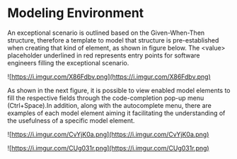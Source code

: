# Modeling Environment

An exceptional scenario is outlined based on the Given-When-Then structure, therefore a template to model that structure is pre-established when creating that kind of element, as shown in figure below. The $<$value$>$ placeholder underlined in red represents entry points for software engineers filling the exceptional scenario.

![https://i.imgur.com/X86Fdbv.png](https://i.imgur.com/X86Fdbv.png)

As shown in the next figure, it is possible to view enabled model elements to fill the respective fields through the code-completion pop-up menu (Ctrl+Space).In addition, along with the autocomplete menu, there are examples of each model element aiming it facilitating the understanding of the usefulness of a specific model element.

![https://i.imgur.com/CvYjK0a.png](https://i.imgur.com/CvYjK0a.png)

![https://i.imgur.com/CUg031r.png](https://i.imgur.com/CUg031r.png)